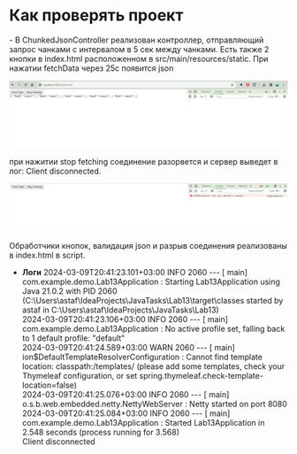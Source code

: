 <h1> Как проверять проект </h1>
- В ChunkedJsonController реализован контроллер, отправляющий запрос чанками с интервалом в 5 сек между чанками.
Есть также 2 кнопки в index.html расположенном в src/main/resources/static. При нажатии fetchData через 25с появится json

![img.png](img.png)

при нажитии stop fetching соединение разорвется и сервер выведет в лог: Client disconnected.

![img_1.png](img_1.png)

Обработчики кнопок, валидация json и разрыв соединения реализованы в index.html в script.

- **Логи**
2024-03-09T20:41:23.101+03:00  INFO 2060 --- [           main] com.example.demo.Lab13Application        : Starting Lab13Application using Java 21.0.2 with PID 2060 (C:\Users\astaf\IdeaProjects\JavaTasks\Lab13\target\classes started by astaf in C:\Users\astaf\IdeaProjects\JavaTasks\Lab13) \
2024-03-09T20:41:23.106+03:00  INFO 2060 --- [           main] com.example.demo.Lab13Application        : No active profile set, falling back to 1 default profile: "default" \
2024-03-09T20:41:24.589+03:00  WARN 2060 --- [           main] ion$DefaultTemplateResolverConfiguration : Cannot find template location: classpath:/templates/ (please add some templates, check your Thymeleaf configuration, or set spring.thymeleaf.check-template-location=false) \
2024-03-09T20:41:25.076+03:00  INFO 2060 --- [           main] o.s.b.web.embedded.netty.NettyWebServer  : Netty started on port 8080 \
2024-03-09T20:41:25.084+03:00  INFO 2060 --- [           main] com.example.demo.Lab13Application        : Started Lab13Application in 2.548 seconds (process running for 3.568) \
Client disconnected


